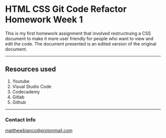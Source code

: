 # HTML CSS Git Code Refactor Homework Week 1

This is my first homework assignment that involved restructruing a CSS document to make it more 
user friendly for people who want to view and edit the code. The document presented is an edited version of the original document. 

---

## Resources used

1. Youtube
2. Visual Studio Code
3. Codecademy
4. Gitlab
5. Github

---

### Contact Info

matthewbianco@protonmail.com 
